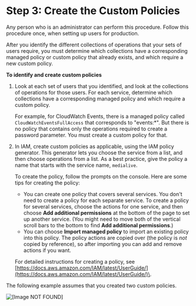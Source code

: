 # Step 3: Create the Custom Policies<a name="setup-user-step-3"></a>

Any person who is an administrator can perform this procedure\. Follow this procedure once, when setting up users for production\. 

After you identify the different collections of operations that your sets of users require, you must determine which collections have a corresponding managed policy or custom policy that already exists, and which require a new custom policy\. 

**To identify and create custom policies**

1. Look at each set of users that you identified, and look at the collections of operations for those users\. For each service, determine which collections have a corresponding managed policy and which require a custom policy\. 

   For example, for CloudWatch Events, there is a managed policy called `CloudWatchEventsFullAccess` that corresponds to "events:\*"\. But there is no policy that contains only the operations required to create a password parameter\. You must create a custom policy for that\. 

1. In IAM, create custom policies as applicable, using the IAM policy generator\. This generator lets you choose the service from a list, and then choose operations from a list\. As a best practice, give the policy a name that starts with the service name, `medialive`\.

   To create the policy, follow the prompts on the console\. Here are some tips for creating the policy:
   + You can create one policy that covers several services\. You don't need to create a policy for each separate service\. To create a policy for several services, choose the actions for one service, and then choose **Add additional permissions** at the bottom of the page to set up another service\. \(You might need to move both of the vertical scroll bars to the bottom to find **Add additional permissions**\.\)
   + You can choose **Import managed policy** to import an existing policy into this policy\. The policy actions are copied over \(the policy is *not* copied by reference\), so after importing you can add and remove actions if you want\.

   For detailed instructions for creating a policy, see [https://docs.aws.amazon.com/IAM/latest/UserGuide/](https://docs.aws.amazon.com/IAM/latest/UserGuide/)\.

The following example assumes that you created two custom policies\.

![\[Image NOT FOUND\]](http://docs.aws.amazon.com/medialive/latest/ug/images/usersetup_policies.png)